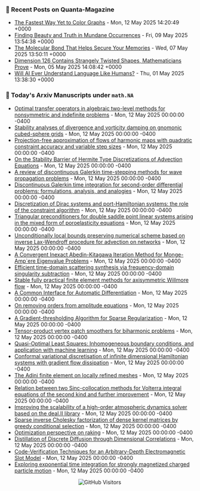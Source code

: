 ### 📝 Recent Posts on Quanta-Magazine
<!-- quanta starts -->
* <a href="https://www.quantamagazine.org/the-fastest-way-yet-to-color-graphs-20250512/">The Fastest Way Yet to Color Graphs</a> - Mon, 12 May 2025 14:20:49 +0000
* <a href="https://www.quantamagazine.org/finding-beauty-and-truth-in-mundane-occurrences-20250509/">Finding Beauty and Truth in Mundane Occurrences</a> - Fri, 09 May 2025 13:54:38 +0000
* <a href="https://www.quantamagazine.org/the-molecular-bond-that-helps-secure-your-memories-20250507/">The Molecular Bond That Helps Secure Your Memories</a> - Wed, 07 May 2025 13:50:11 +0000
* <a href="https://www.quantamagazine.org/dimension-126-contains-strangely-twisted-shapes-mathematicians-prove-20250505/">Dimension 126 Contains Strangely Twisted Shapes, Mathematicians Prove</a> - Mon, 05 May 2025 14:08:42 +0000
* <a href="https://www.quantamagazine.org/will-ai-ever-understand-language-like-humans-20250501/">Will AI Ever Understand Language Like Humans?</a> - Thu, 01 May 2025 13:38:30 +0000
<!-- quanta ends -->


### 📝 Today's Arxiv Manuscripts under ``math.NA``
<!-- arxiv-math-na starts -->
* <a href="https://arxiv.org/abs/2505.05598">Optimal transfer operators in algebraic two-level methods for nonsymmetric and indefinite problems</a> - Mon, 12 May 2025 00:00:00 -0400
* <a href="https://arxiv.org/abs/2505.05624">Stability analyses of divergence and vorticity damping on gnomonic cubed-sphere grids</a> - Mon, 12 May 2025 00:00:00 -0400
* <a href="https://arxiv.org/abs/2505.05655">Projection-free approximation of flows of harmonic maps with quadratic constraint accuracy and variable step sizes</a> - Mon, 12 May 2025 00:00:00 -0400
* <a href="https://arxiv.org/abs/2505.05792">On the Stability Barrier of Hermite Type Discretizations of Advection Equations</a> - Mon, 12 May 2025 00:00:00 -0400
* <a href="https://arxiv.org/abs/2505.05978">A review of discontinuous Galerkin time-stepping methods for wave propagation problems</a> - Mon, 12 May 2025 00:00:00 -0400
* <a href="https://arxiv.org/abs/2505.05985">Discontinuous Galerkin time integration for second-order differential problems: formulations, analysis, and analogies</a> - Mon, 12 May 2025 00:00:00 -0400
* <a href="https://arxiv.org/abs/2505.06024">Discretization of Dirac systems and port-Hamiltonian systems: the role of the constraint algorithm</a> - Mon, 12 May 2025 00:00:00 -0400
* <a href="https://arxiv.org/abs/2505.06043">Triangular preconditioners for double saddle point linear systems arising in the mixed form of poroelasticity equations</a> - Mon, 12 May 2025 00:00:00 -0400
* <a href="https://arxiv.org/abs/2505.06106">Unconditionally local bounds preserving numerical scheme based on inverse Lax-Wendroff procedure for advection on networks</a> - Mon, 12 May 2025 00:00:00 -0400
* <a href="https://arxiv.org/abs/2505.06160">A Convergent Inexact Abedin-Kitagawa Iteration Method for Monge-Amp`ere Eigenvalue Problems</a> - Mon, 12 May 2025 00:00:00 -0400
* <a href="https://arxiv.org/abs/2505.06189">Efficient time-domain scattering synthesis via frequency-domain singularity subtraction</a> - Mon, 12 May 2025 00:00:00 -0400
* <a href="https://arxiv.org/abs/2505.06195">Stable fully practical finite element methods for axisymmetric Willmore flow</a> - Mon, 12 May 2025 00:00:00 -0400
* <a href="https://arxiv.org/abs/2505.05542">A Common Interface for Automatic Differentiation</a> - Mon, 12 May 2025 00:00:00 -0400
* <a href="https://arxiv.org/abs/2505.05915">On removing orders from amplitude equations</a> - Mon, 12 May 2025 00:00:00 -0400
* <a href="https://arxiv.org/abs/2006.03437">A Gradient-thresholding Algorithm for Sparse Regularization</a> - Mon, 12 May 2025 00:00:00 -0400
* <a href="https://arxiv.org/abs/2412.05082">Tensor-product vertex patch smoothers for biharmonic problems</a> - Mon, 12 May 2025 00:00:00 -0400
* <a href="https://arxiv.org/abs/2412.05965">Quasi-Optimal Least Squares: Inhomogeneous boundary conditions, and application with machine learning</a> - Mon, 12 May 2025 00:00:00 -0400
* <a href="https://arxiv.org/abs/2412.06310">Conformal variational discretisation of infinite dimensional Hamiltonian systems with gradient flow dissipation</a> - Mon, 12 May 2025 00:00:00 -0400
* <a href="https://arxiv.org/abs/2501.11981">The Adini finite element on locally refined meshes</a> - Mon, 12 May 2025 00:00:00 -0400
* <a href="https://arxiv.org/abs/2502.20221">Relation between two Sinc-collocation methods for Volterra integral equations of the second kind and further improvement</a> - Mon, 12 May 2025 00:00:00 -0400
* <a href="https://arxiv.org/abs/2505.00384">Improving the scalability of a high-order atmospheric dynamics solver based on the deal.II library</a> - Mon, 12 May 2025 00:00:00 -0400
* <a href="https://arxiv.org/abs/2307.11648">Sparse inverse Cholesky factorization of dense kernel matrices by greedy conditional selection</a> - Mon, 12 May 2025 00:00:00 -0400
* <a href="https://arxiv.org/abs/2407.20520">Optimization perspective on raking</a> - Mon, 12 May 2025 00:00:00 -0400
* <a href="https://arxiv.org/abs/2410.08709">Distillation of Discrete Diffusion through Dimensional Correlations</a> - Mon, 12 May 2025 00:00:00 -0400
* <a href="https://arxiv.org/abs/2503.04004">Code-Verification Techniques for an Arbitrary-Depth Electromagnetic Slot Model</a> - Mon, 12 May 2025 00:00:00 -0400
* <a href="https://arxiv.org/abs/2505.01525">Exploring exponential time integration for strongly magnetized charged particle motion</a> - Mon, 12 May 2025 00:00:00 -0400
<!-- arxiv-math-na ends -->

<div align="center">
  
![GitHub Visitors](https://api.visitorbadge.io/api/visitors?path=https%3A%2F%2Fgithub.com%2Flowrank&label=profile%20views&labelColor=%231e1e2e&countColor=%23cba6f7)



</div>
